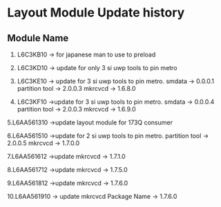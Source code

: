 # Layout Module Update history
## Module Name
1. L6C3KB10
	-> for japanese man to use to preload
2. L6C3KD10
	-> update for only 3 si uwp tools to pin metro
	
3. L6C3KE10
	-> update for 3 si uwp tools to pin metro.
		smdata -> 0.0.0.1
		partition tool -> 2.0.0.3
		mkrcvcd -> 1.6.8.0

4. L6C3KF10
	->update for 3 si uwp tools to pin metro.
		smdata -> 0.0.0.4
		partition tool -> 2.0.0.3
		mkrcvcd -> 1.6.9.0

5.L6AA561310
	->update layout module for 173Q consumer

6.L6AA561510
	->update for 2 si uwp tools to pin metro.
		partition tool -> 2.0.0.5
		mkrcvcd -> 1.7.0.0

7.L6AA561612
	->update mkrcvcd -> 1.7.1.0

8.L6AA561712
	->update mkrcvcd -> 1.7.5.0

9.L6AA561812
	->update mkrcvcd -> 1.7.6.0

10.L6AA561910
	-> update mkrcvcd Package Name -> 1.7.6.0